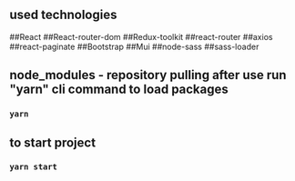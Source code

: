 

## used technologies

##React
##React-router-dom
##Redux-toolkit
##react-router
##axios
##react-paginate
##Bootstrap
##Mui
##node-sass
##sass-loader

## node_modules - repository pulling after use run "yarn" cli command to load packages

### `yarn`

## to start project

### `yarn start`
